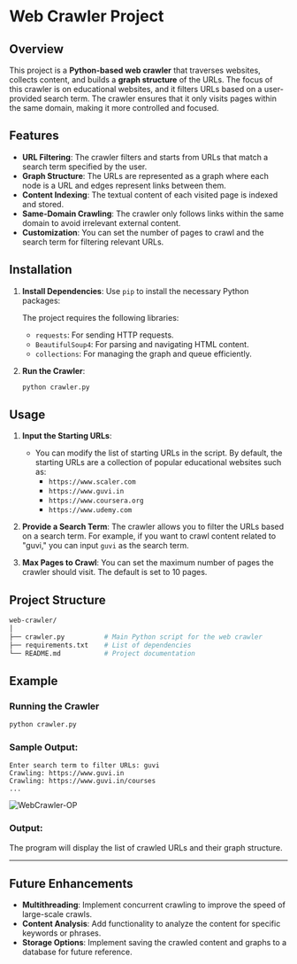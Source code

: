 
# Web Crawler Project

## Overview

This project is a **Python-based web crawler** that traverses websites, collects content, and builds a **graph structure** of the URLs. The focus of this crawler is on educational websites, and it filters URLs based on a user-provided search term. The crawler ensures that it only visits pages within the same domain, making it more controlled and focused.

## Features

- **URL Filtering**: The crawler filters and starts from URLs that match a search term specified by the user.
- **Graph Structure**: The URLs are represented as a graph where each node is a URL and edges represent links between them.
- **Content Indexing**: The textual content of each visited page is indexed and stored.
- **Same-Domain Crawling**: The crawler only follows links within the same domain to avoid irrelevant external content.
- **Customization**: You can set the number of pages to crawl and the search term for filtering relevant URLs.

## Installation

1. **Install Dependencies**:
   Use `pip` to install the necessary Python packages:
   

   The project requires the following libraries:
   - `requests`: For sending HTTP requests.
   - `BeautifulSoup4`: For parsing and navigating HTML content.
   - `collections`: For managing the graph and queue efficiently.

2. **Run the Crawler**:
   ```bash
   python crawler.py
   ```

## Usage

1. **Input the Starting URLs**:
   - You can modify the list of starting URLs in the script. By default, the starting URLs are a collection of popular educational websites such as:
     - `https://www.scaler.com`
     - `https://www.guvi.in`
     - `https://www.coursera.org`
     - `https://www.udemy.com`

2. **Provide a Search Term**:
   The crawler allows you to filter the URLs based on a search term. For example, if you want to crawl content related to "guvi," you can input `guvi` as the search term.

3. **Max Pages to Crawl**:
   You can set the maximum number of pages the crawler should visit. The default is set to 10 pages.

## Project Structure

```bash
web-crawler/
│
├── crawler.py          # Main Python script for the web crawler
├── requirements.txt    # List of dependencies
└── README.md           # Project documentation
```

## Example

### Running the Crawler
```bash
python crawler.py
```

### Sample Output:
```plaintext
Enter search term to filter URLs: guvi
Crawling: https://www.guvi.in
Crawling: https://www.guvi.in/courses
...
```
![WebCrawler-OP](https://github.com/user-attachments/assets/70f0af9c-187f-4acd-84e9-30ceaafebad3)

### Output: 
The program will display the list of crawled URLs and their graph structure.

---

## Future Enhancements

- **Multithreading**: Implement concurrent crawling to improve the speed of large-scale crawls.
- **Content Analysis**: Add functionality to analyze the content for specific keywords or phrases.
- **Storage Options**: Implement saving the crawled content and graphs to a database for future reference.


 


